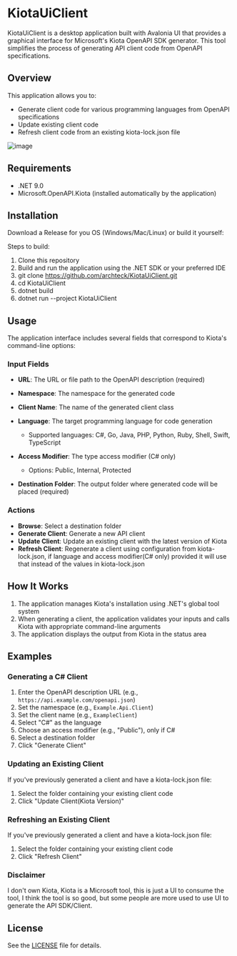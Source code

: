 # KiotaUiClient
KiotaUiClient is a desktop application built with Avalonia UI that provides a graphical interface for Microsoft's Kiota OpenAPI SDK generator. This tool simplifies the process of generating API client code from OpenAPI specifications.
## Overview
This application allows you to:
- Generate client code for various programming languages from OpenAPI specifications
- Update existing client code
- Refresh client code from an existing kiota-lock.json file

![image](https://github.com/user-attachments/assets/cf094356-5027-47f7-a8ef-4de78cecb317)

## Requirements
- .NET 9.0
- Microsoft.OpenAPI.Kiota (installed automatically by the application)

## Installation
Download a Release for you OS (Windows/Mac/Linux) or build it yourself:

Steps to build:
1. Clone this repository
2. Build and run the application using the .NET SDK or your preferred IDE
3. git clone https://github.com/archteck/KiotaUiClient.git
4. cd KiotaUiClient
5. dotnet build
6. dotnet run --project KiotaUiClient

## Usage
The application interface includes several fields that correspond to Kiota's command-line options:
### Input Fields
- **URL**: The URL or file path to the OpenAPI description (required)
- **Namespace**: The namespace for the generated code
- **Client Name**: The name of the generated client class
- **Language**: The target programming language for code generation
    - Supported languages: C#, Go, Java, PHP, Python, Ruby, Shell, Swift, TypeScript

- **Access Modifier**: The type access modifier (C# only)
    - Options: Public, Internal, Protected

- **Destination Folder**: The output folder where generated code will be placed (required)

### Actions
- **Browse**: Select a destination folder
- **Generate Client**: Generate a new API client
- **Update Client**: Update an existing client with the latest version of Kiota
- **Refresh Client**: Regenerate a client using configuration from kiota-lock.json, if language and access modifier(C# only) provided it will use that instead of the values in kiota-lock.json

## How It Works
1. The application manages Kiota's installation using .NET's global tool system
2. When generating a client, the application validates your inputs and calls Kiota with appropriate command-line arguments
3. The application displays the output from Kiota in the status area

## Examples
### Generating a C# Client
1. Enter the OpenAPI description URL (e.g., `https://api.example.com/openapi.json`)
2. Set the namespace (e.g., `Example.Api.Client`)
3. Set the client name (e.g., `ExampleClient`)
4. Select "C#" as the language
5. Choose an access modifier (e.g., "Public"), only if C#
6. Select a destination folder
7. Click "Generate Client"

### Updating an Existing Client
If you've previously generated a client and have a kiota-lock.json file:
1. Select the folder containing your existing client code
2. Click "Update Client(Kiota Version)"

### Refreshing an Existing Client
If you've previously generated a client and have a kiota-lock.json file:
1. Select the folder containing your existing client code
2. Click "Refresh Client"

### Disclaimer
I don't own Kiota, Kiota is a Microsoft tool, this is just a UI to consume the tool, I think the tool is so good, but some people are more used to use UI to generate the API SDK/Client.

## License
See the [LICENSE](LICENSE) file for details.

